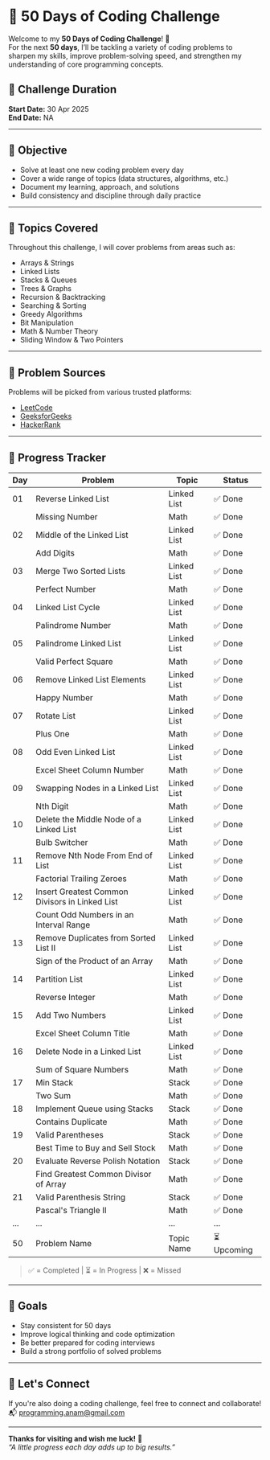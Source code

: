 # 🧠 50 Days of Coding Challenge

Welcome to my **50 Days of Coding Challenge**! 🚀  
For the next **50 days**, I’ll be tackling a variety of coding problems to sharpen my skills, improve problem-solving speed, and strengthen my understanding of core programming concepts.

## 📅 Challenge Duration

**Start Date:** 30 Apr 2025  
**End Date:** NA

---

## 📌 Objective

- Solve at least one new coding problem every day
- Cover a wide range of topics (data structures, algorithms, etc.)
- Document my learning, approach, and solutions
- Build consistency and discipline through daily practice

---

## 🧠 Topics Covered

Throughout this challenge, I will cover problems from areas such as:

- Arrays & Strings
- Linked Lists
- Stacks & Queues
- Trees & Graphs
- Recursion & Backtracking
- Searching & Sorting
- Greedy Algorithms
- Bit Manipulation
- Math & Number Theory
- Sliding Window & Two Pointers

---

## 🧩 Problem Sources

Problems will be picked from various trusted platforms:
- [LeetCode](https://leetcode.com)
- [GeeksforGeeks](https://www.geeksforgeeks.org)
- [HackerRank](https://www.hackerrank.com)

---

## 🚀 Progress Tracker

| Day | Problem                             | Topic       | Status   |
|-----|-------------------------------------|-------------|----------|
| 01  | Reverse Linked List                 | Linked List | ✅ Done  |
|     | Missing Number                      | Math        | ✅ Done  |
| 02  | Middle of the Linked List           | Linked List | ✅ Done  |
|     | Add Digits                          | Math        | ✅ Done  |
| 03  | Merge Two Sorted Lists              | Linked List | ✅ Done  |
|     | Perfect Number                      | Math        | ✅ Done  |
| 04  | Linked List Cycle                   | Linked List | ✅ Done  |
|     | Palindrome Number                   | Math        | ✅ Done  |
| 05  | Palindrome Linked List              | Linked List | ✅ Done  |
|     | Valid Perfect Square                | Math        | ✅ Done  |
| 06  | Remove Linked List Elements         | Linked List | ✅ Done  |
|     | Happy Number                        | Math        | ✅ Done  |
| 07  | Rotate List                         | Linked List | ✅ Done  |
|     | Plus One                            | Math        | ✅ Done  |
| 08  | Odd Even Linked List                | Linked List | ✅ Done  |
|     | Excel Sheet Column Number           | Math        | ✅ Done  |
| 09  | Swapping Nodes in a Linked List     | Linked List | ✅ Done  |
|     | Nth Digit                           | Math        | ✅ Done  |
| 10  | Delete the Middle Node of a Linked List | Linked List | ✅ Done  |
|     | Bulb Switcher                       | Math        | ✅ Done  |
| 11  | Remove Nth Node From End of List    | Linked List | ✅ Done  |
|     | Factorial Trailing Zeroes           | Math        | ✅ Done  |
| 12  | Insert Greatest Common Divisors in Linked List | Linked List | ✅ Done  |
|     | Count Odd Numbers in an Interval Range | Math     | ✅ Done  |
| 13  | Remove Duplicates from Sorted List II | Linked List | ✅ Done  |
|     | Sign of the Product of an Array     | Math        | ✅ Done  |
| 14  | Partition List                      | Linked List | ✅ Done  |
|     | Reverse Integer                     | Math        | ✅ Done  |
| 15  | Add Two Numbers                     | Linked List | ✅ Done  |
|     | Excel Sheet Column Title            | Math        | ✅ Done  |
| 16  | Delete Node in a Linked List        | Linked List | ✅ Done  |
|     | Sum of Square Numbers               | Math        | ✅ Done  |
| 17  | Min Stack                           | Stack       | ✅ Done  |
|     | Two Sum                             | Math        | ✅ Done  |
| 18  | Implement Queue using Stacks        | Stack       | ✅ Done  |
|     | Contains Duplicate                  | Math        | ✅ Done  |
| 19  | Valid Parentheses                   | Stack       | ✅ Done  |
|     | Best Time to Buy and Sell Stock     | Math        | ✅ Done  |
| 20  | Evaluate Reverse Polish Notation    | Stack       | ✅ Done  |
|     | Find Greatest Common Divisor of Array | Math     | ✅ Done  |
| 21  | Valid Parenthesis String            | Stack       | ✅ Done  |
|     | Pascal's Triangle II                | Math        | ✅ Done  |
| ... | ...                                 | ...         | ...      |
| 50  | Problem Name                        | Topic Name  | ⏳ Upcoming |

> ✅ = Completed | ⏳ = In Progress | ❌ = Missed

---

## 🌟 Goals

- Stay consistent for 50 days
- Improve logical thinking and code optimization
- Be better prepared for coding interviews
- Build a strong portfolio of solved problems

---

## 📣 Let's Connect

If you're also doing a coding challenge, feel free to connect and collaborate!  
📬 [programming.anam@gmail.com](mailto:programming.anam@gmail.com)

---

**Thanks for visiting and wish me luck!** 🙌  
_“A little progress each day adds up to big results.”_


